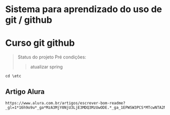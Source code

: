 # Sistema para aprendizado do uso de git / github
<h1> Curso git github</h1>

> Status do projeto
> Pré condições:
>> atualizar spring
```
cd \etc
```
## Artigo Alura
```
https://www.alura.com.br/artigos/escrever-bom-readme?_gl=1*16h9o9u*_ga*MzA3MjY0NjU3LjE3MDQ3MzUwODE.*_ga_1EPWSW3PCS*MTcwNTA2NjE2NS4xOC4xLjE3MDUwNjYyMDUuMC4wLjA.*_fplc*bDNlV3l4b2NjYnRKbEVJeG56QVMzTzlTS3NDZWtqbzdyc0xLJTJCSUQ4THpnS0xhR2ZkJTJCeG5lUzdnUmhBS1FvOGVDN3o4YU9Eb3Z5Z2NLejZlWWxWVTJrQUE3MnVHUSUyRnZjem9nZWd2b0dxaDdPdUtkRUVjeFBObVZTSzJTcEFnJTNEJTNE
```
